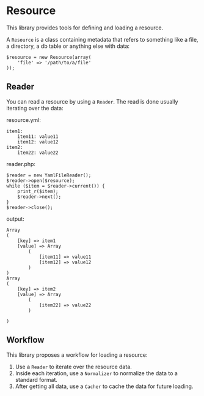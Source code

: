 Resource
========

This library provides tools for defining and loading a resource.

A ```Resource``` is a class containing metadata that refers to something like
 a file, a directory, a db table or anything else with data:

    $resource = new Resource(array(
        'file' => '/path/to/a/file'
    ));

## Reader

You can read a resource by using a ``Reader``. The read is done usually
iterating over the data:

resource.yml:

    item1:
        item11: value11
        item12: value12
    item2:
        item22: value22

reader.php:

    $reader = new YamlFileReader();
    $reader->open($resource);
    while ($item = $reader->current()) {
        print_r($item);
        $reader->next();
    }
    $reader->close();

output:

    Array
    (
        [key] => item1
        [value] => Array
            (
                [item11] => value11
                [item12] => value12
            )
    )
    Array
    (
        [key] => item2
        [value] => Array
            (
                [item22] => value22
            )

    )

## Workflow

This library proposes a workflow for loading a resource:

1. Use a ```Reader``` to iterate over the resource data.
2. Inside each iteration, use a ```Normalizer``` to normalize the data to a
standard format.
3. After getting all data, use a ```Cacher``` to cache the data for future
loading.
